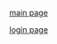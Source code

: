 [main page](http://185.110.188.155/sepehr-informatics/)

[login page](http://185.110.188.155/sepehr-informatics/login.html)
